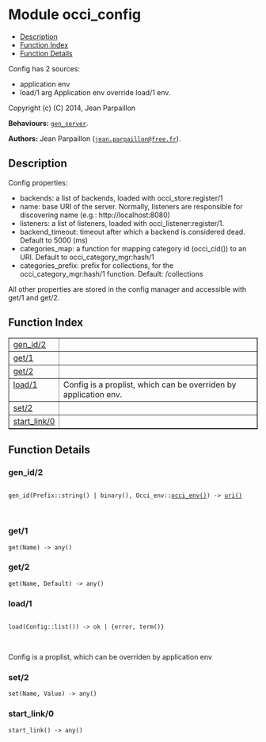 

# Module occi_config #
* [Description](#description)
* [Function Index](#index)
* [Function Details](#functions)

Config has 2 sources:
- application env
- load/1 arg
Application env override load/1 env.

Copyright (c) (C) 2014, Jean Parpaillon

__Behaviours:__ [`gen_server`](gen_server.md).

__Authors:__ Jean Parpaillon ([`jean.parpaillon@free.fr`](mailto:jean.parpaillon@free.fr)).

<a name="description"></a>

## Description ##

Config properties:
- backends: a list of backends, loaded with occi_store:register/1
- name: base URI of the server. Normally, listeners are responsible for discovering name
(e.g.: http://localhost:8080)
- listeners: a list of listeners, loaded with occi_listener:register/1.
- backend_timeout: timeout after which a backend is considered dead. Default to 5000 (ms)
- categories_map: a function for mapping category id (occi_cid()) to an URI. Default to
occi_category_mgr:hash/1
- categories_prefix: prefix for collections, for the occi_category_mgr:hash/1 function.
Default: /collections

All other properties are stored in the config manager and accessible with get/1 and get/2.<a name="index"></a>

## Function Index ##


<table width="100%" border="1" cellspacing="0" cellpadding="2" summary="function index"><tr><td valign="top"><a href="#gen_id-2">gen_id/2</a></td><td></td></tr><tr><td valign="top"><a href="#get-1">get/1</a></td><td></td></tr><tr><td valign="top"><a href="#get-2">get/2</a></td><td></td></tr><tr><td valign="top"><a href="#load-1">load/1</a></td><td>Config is a proplist, which can be overriden by application env.</td></tr><tr><td valign="top"><a href="#set-2">set/2</a></td><td></td></tr><tr><td valign="top"><a href="#start_link-0">start_link/0</a></td><td></td></tr></table>


<a name="functions"></a>

## Function Details ##

<a name="gen_id-2"></a>

### gen_id/2 ###

<pre><code>
gen_id(Prefix::string() | binary(), Occi_env::<a href="#type-occi_env">occi_env()</a>) -&gt; <a href="#type-uri">uri()</a>
</code></pre>
<br />

<a name="get-1"></a>

### get/1 ###

`get(Name) -> any()`

<a name="get-2"></a>

### get/2 ###

`get(Name, Default) -> any()`

<a name="load-1"></a>

### load/1 ###

<pre><code>
load(Config::list()) -&gt; ok | {error, term()}
</code></pre>
<br />

Config is a proplist, which can be overriden by application env

<a name="set-2"></a>

### set/2 ###

`set(Name, Value) -> any()`

<a name="start_link-0"></a>

### start_link/0 ###

`start_link() -> any()`

